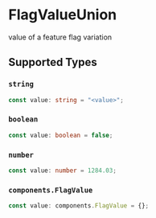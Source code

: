 # FlagValueUnion

value of a feature flag variation


## Supported Types

### `string`

```typescript
const value: string = "<value>";
```

### `boolean`

```typescript
const value: boolean = false;
```

### `number`

```typescript
const value: number = 1284.03;
```

### `components.FlagValue`

```typescript
const value: components.FlagValue = {};
```

